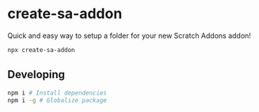 # create-sa-addon

Quick and easy way to setup a folder for your new Scratch Addons addon!

```bash
npx create-sa-addon
```

## Developing

```bash
npm i # Install dependencies
npm i -g # Globalize package
```
